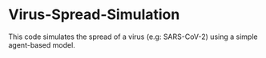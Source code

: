 # Virus-Spread-Simulation
This code simulates the spread of a virus (e.g: SARS-CoV-2) using a simple agent-based model. 
